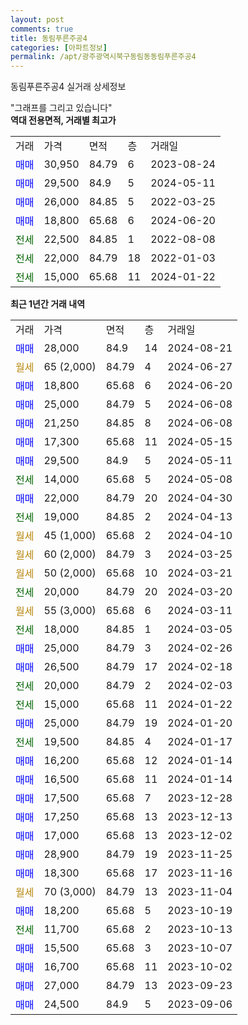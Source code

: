 ```yaml
---
layout: post
comments: true
title: 동림푸른주공4
categories: [아파트정보]
permalink: /apt/광주광역시북구동림동동림푸른주공4
---
```


동림푸른주공4 실거래 상세정보

<script type="text/javascript">
  google.charts.load('current', {'packages':['line', 'corechart']});
  google.charts.setOnLoadCallback(drawChart);

  function drawChart() {
    var data = new google.visualization.DataTable();
    data.addColumn('date', '거래일');
    data.addColumn('number', "매매");
    data.addColumn('number', "전세");
    data.addColumn('number', "전매");

    data.addRows([[new Date(Date.parse("2024-08-21")), 28000, null, null], [new Date(Date.parse("2024-06-27")), null, null, null], [new Date(Date.parse("2024-06-20")), 18800, null, null], [new Date(Date.parse("2024-06-08")), 25000, null, null], [new Date(Date.parse("2024-06-08")), 21250, null, null], [new Date(Date.parse("2024-05-15")), 17300, null, null], [new Date(Date.parse("2024-05-11")), 29500, null, null], [new Date(Date.parse("2024-05-08")), null, 14000, null], [new Date(Date.parse("2024-04-30")), 22000, null, null], [new Date(Date.parse("2024-04-13")), null, 19000, null], [new Date(Date.parse("2024-04-10")), null, null, null], [new Date(Date.parse("2024-03-25")), null, null, null], [new Date(Date.parse("2024-03-21")), null, null, null], [new Date(Date.parse("2024-03-20")), null, 20000, null], [new Date(Date.parse("2024-03-11")), null, null, null], [new Date(Date.parse("2024-03-05")), null, 18000, null], [new Date(Date.parse("2024-02-26")), 25000, null, null], [new Date(Date.parse("2024-02-18")), 26500, null, null], [new Date(Date.parse("2024-02-03")), null, 20000, null], [new Date(Date.parse("2024-01-22")), null, 15000, null], [new Date(Date.parse("2024-01-20")), 25000, null, null], [new Date(Date.parse("2024-01-17")), null, 19500, null], [new Date(Date.parse("2024-01-14")), 16200, null, null], [new Date(Date.parse("2024-01-14")), 16500, null, null], [new Date(Date.parse("2023-12-28")), 17500, null, null], [new Date(Date.parse("2023-12-13")), 17250, null, null], [new Date(Date.parse("2023-12-02")), 17000, null, null], [new Date(Date.parse("2023-11-25")), 28900, null, null], [new Date(Date.parse("2023-11-16")), 18300, null, null], [new Date(Date.parse("2023-11-04")), null, null, null], [new Date(Date.parse("2023-10-19")), 18200, null, null], [new Date(Date.parse("2023-10-13")), null, 11700, null], [new Date(Date.parse("2023-10-07")), 15500, null, null], [new Date(Date.parse("2023-10-02")), 16700, null, null], [new Date(Date.parse("2023-09-23")), 27000, null, null], [new Date(Date.parse("2023-09-06")), 24500, null, null]]);

    var options = {
      hAxis: {
        format: 'yyyy/MM/dd'
      },    
      lineWidth: 0,
      pointsVisible: true,    
      title: '최근 1년간 유형별 실거래가 분포',
      legend: { position: 'bottom' }
    };

    var formatter = new google.visualization.NumberFormat({pattern:'###,###'} );
    formatter.format(data, 1);
    formatter.format(data, 2);
    
    setTimeout(function() {
        var chart = new google.visualization.LineChart(document.getElementById('columnchart_material'));
        chart.draw(data, (options));
        document.getElementById('loading').style.display = 'none';
    }, 200);
  }
</script>


<div id="loading" style="z-index:20; display: block; margin-left: 0px">"그래프를 그리고 있습니다"</div>
<div id="columnchart_material" style="width: 95%; margin-left: 0px; display: block"></div>
<!-- contents start -->
<b>역대 전용면적, 거래별 최고가</b>
<table class="sortable">
    <tr>
      <td>거래</td>
      <td>가격</td>
      <td>면적</td>
      <td>층</td>
      <td>거래일</td>
    </tr>
        <tr>
          <td><a style="color: blue">매매</a></td>
          <td>30,950</td>
          <td>84.79</td>
          <td>6</td>
          <td>2023-08-24</td>
        </tr>            <tr>
          <td><a style="color: blue">매매</a></td>
          <td>29,500</td>
          <td>84.9</td>
          <td>5</td>
          <td>2024-05-11</td>
        </tr>            <tr>
          <td><a style="color: blue">매매</a></td>
          <td>26,000</td>
          <td>84.85</td>
          <td>5</td>
          <td>2022-03-25</td>
        </tr>            <tr>
          <td><a style="color: blue">매매</a></td>
          <td>18,800</td>
          <td>65.68</td>
          <td>6</td>
          <td>2024-06-20</td>
        </tr>        
        <tr>
              <td><a style="color: darkgreen">전세</a></td>
              <td>22,500</td>
              <td>84.85</td>
              <td>1</td>
              <td>2022-08-08</td>
            </tr>            <tr>
              <td><a style="color: darkgreen">전세</a></td>
              <td>22,000</td>
              <td>84.79</td>
              <td>18</td>
              <td>2022-01-03</td>
            </tr>            <tr>
              <td><a style="color: darkgreen">전세</a></td>
              <td>15,000</td>
              <td>65.68</td>
              <td>11</td>
              <td>2024-01-22</td>
            </tr>        
    
</table>

<b>최근 1년간 거래 내역</b>

<table class="sortable">
    <tr>
      <td>거래</td>
      <td>가격</td>
      <td>면적</td>
      <td>층</td>
      <td>거래일</td>
    </tr>
    <tr>
      <td><a style="color: blue">매매</a></td>
      <td>28,000</td>
      <td>84.9</td>
      <td>14</td>
      <td>2024-08-21</td>
    </tr>          <tr>
      <td><a style="color: darkgoldenrod">월세</a></td>
      <td>65 (2,000)</td>
      <td>84.79</td>
      <td>4</td>
      <td>2024-06-27</td>
    </tr>          <tr>
      <td><a style="color: blue">매매</a></td>
      <td>18,800</td>
      <td>65.68</td>
      <td>6</td>
      <td>2024-06-20</td>
    </tr>          <tr>
      <td><a style="color: blue">매매</a></td>
      <td>25,000</td>
      <td>84.79</td>
      <td>5</td>
      <td>2024-06-08</td>
    </tr>          <tr>
      <td><a style="color: blue">매매</a></td>
      <td>21,250</td>
      <td>84.85</td>
      <td>8</td>
      <td>2024-06-08</td>
    </tr>          <tr>
      <td><a style="color: blue">매매</a></td>
      <td>17,300</td>
      <td>65.68</td>
      <td>11</td>
      <td>2024-05-15</td>
    </tr>          <tr>
      <td><a style="color: blue">매매</a></td>
      <td>29,500</td>
      <td>84.9</td>
      <td>5</td>
      <td>2024-05-11</td>
    </tr>          <tr>
      <td><a style="color: darkgreen">전세</a></td>
      <td>14,000</td>
      <td>65.68</td>
      <td>5</td>
      <td>2024-05-08</td>
    </tr>          <tr>
      <td><a style="color: blue">매매</a></td>
      <td>22,000</td>
      <td>84.79</td>
      <td>20</td>
      <td>2024-04-30</td>
    </tr>          <tr>
      <td><a style="color: darkgreen">전세</a></td>
      <td>19,000</td>
      <td>84.85</td>
      <td>2</td>
      <td>2024-04-13</td>
    </tr>          <tr>
      <td><a style="color: darkgoldenrod">월세</a></td>
      <td>45 (1,000)</td>
      <td>65.68</td>
      <td>2</td>
      <td>2024-04-10</td>
    </tr>          <tr>
      <td><a style="color: darkgoldenrod">월세</a></td>
      <td>60 (2,000)</td>
      <td>84.79</td>
      <td>3</td>
      <td>2024-03-25</td>
    </tr>          <tr>
      <td><a style="color: darkgoldenrod">월세</a></td>
      <td>50 (2,000)</td>
      <td>65.68</td>
      <td>10</td>
      <td>2024-03-21</td>
    </tr>          <tr>
      <td><a style="color: darkgreen">전세</a></td>
      <td>20,000</td>
      <td>84.79</td>
      <td>20</td>
      <td>2024-03-20</td>
    </tr>          <tr>
      <td><a style="color: darkgoldenrod">월세</a></td>
      <td>55 (3,000)</td>
      <td>65.68</td>
      <td>6</td>
      <td>2024-03-11</td>
    </tr>          <tr>
      <td><a style="color: darkgreen">전세</a></td>
      <td>18,000</td>
      <td>84.85</td>
      <td>1</td>
      <td>2024-03-05</td>
    </tr>          <tr>
      <td><a style="color: blue">매매</a></td>
      <td>25,000</td>
      <td>84.79</td>
      <td>3</td>
      <td>2024-02-26</td>
    </tr>          <tr>
      <td><a style="color: blue">매매</a></td>
      <td>26,500</td>
      <td>84.79</td>
      <td>17</td>
      <td>2024-02-18</td>
    </tr>          <tr>
      <td><a style="color: darkgreen">전세</a></td>
      <td>20,000</td>
      <td>84.79</td>
      <td>2</td>
      <td>2024-02-03</td>
    </tr>          <tr>
      <td><a style="color: darkgreen">전세</a></td>
      <td>15,000</td>
      <td>65.68</td>
      <td>11</td>
      <td>2024-01-22</td>
    </tr>          <tr>
      <td><a style="color: blue">매매</a></td>
      <td>25,000</td>
      <td>84.79</td>
      <td>19</td>
      <td>2024-01-20</td>
    </tr>          <tr>
      <td><a style="color: darkgreen">전세</a></td>
      <td>19,500</td>
      <td>84.85</td>
      <td>4</td>
      <td>2024-01-17</td>
    </tr>          <tr>
      <td><a style="color: blue">매매</a></td>
      <td>16,200</td>
      <td>65.68</td>
      <td>12</td>
      <td>2024-01-14</td>
    </tr>          <tr>
      <td><a style="color: blue">매매</a></td>
      <td>16,500</td>
      <td>65.68</td>
      <td>11</td>
      <td>2024-01-14</td>
    </tr>          <tr>
      <td><a style="color: blue">매매</a></td>
      <td>17,500</td>
      <td>65.68</td>
      <td>7</td>
      <td>2023-12-28</td>
    </tr>          <tr>
      <td><a style="color: blue">매매</a></td>
      <td>17,250</td>
      <td>65.68</td>
      <td>13</td>
      <td>2023-12-13</td>
    </tr>          <tr>
      <td><a style="color: blue">매매</a></td>
      <td>17,000</td>
      <td>65.68</td>
      <td>13</td>
      <td>2023-12-02</td>
    </tr>          <tr>
      <td><a style="color: blue">매매</a></td>
      <td>28,900</td>
      <td>84.79</td>
      <td>19</td>
      <td>2023-11-25</td>
    </tr>          <tr>
      <td><a style="color: blue">매매</a></td>
      <td>18,300</td>
      <td>65.68</td>
      <td>17</td>
      <td>2023-11-16</td>
    </tr>          <tr>
      <td><a style="color: darkgoldenrod">월세</a></td>
      <td>70 (3,000)</td>
      <td>84.79</td>
      <td>13</td>
      <td>2023-11-04</td>
    </tr>          <tr>
      <td><a style="color: blue">매매</a></td>
      <td>18,200</td>
      <td>65.68</td>
      <td>5</td>
      <td>2023-10-19</td>
    </tr>          <tr>
      <td><a style="color: darkgreen">전세</a></td>
      <td>11,700</td>
      <td>65.68</td>
      <td>2</td>
      <td>2023-10-13</td>
    </tr>          <tr>
      <td><a style="color: blue">매매</a></td>
      <td>15,500</td>
      <td>65.68</td>
      <td>3</td>
      <td>2023-10-07</td>
    </tr>          <tr>
      <td><a style="color: blue">매매</a></td>
      <td>16,700</td>
      <td>65.68</td>
      <td>11</td>
      <td>2023-10-02</td>
    </tr>          <tr>
      <td><a style="color: blue">매매</a></td>
      <td>27,000</td>
      <td>84.79</td>
      <td>13</td>
      <td>2023-09-23</td>
    </tr>          <tr>
      <td><a style="color: blue">매매</a></td>
      <td>24,500</td>
      <td>84.9</td>
      <td>5</td>
      <td>2023-09-06</td>
    </tr>      </table>
<!-- contents end -->    

